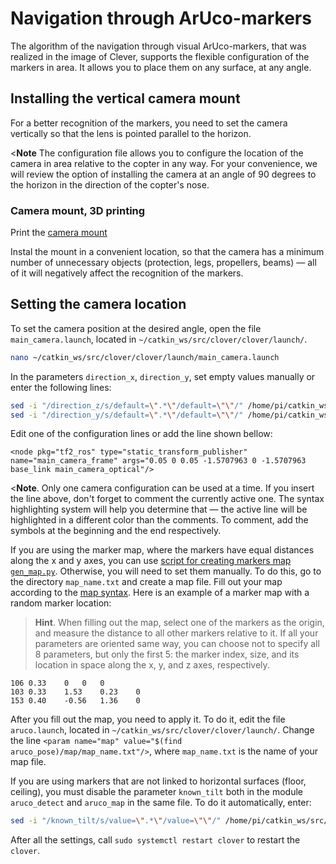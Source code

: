 # Navigation through ArUco-markers

The algorithm of the navigation through visual ArUco-markers, that was realized in the image of Clever, supports the flexible configuration of the markers in area. It allows you to place them on any surface, at any angle.

## Installing the vertical camera mount

For a better recognition of the markers, you need to set the camera vertically so that the lens is pointed parallel to the horizon.

<**Note** The configuration file allows you to configure the location of the camera in area relative to the copter in any way. For your convenience, we will review the option of installing the camera at an angle of 90 degrees to the horizon in the direction of the copter's nose.

### Camera mount, 3D printing

Print the [camera mount](models.md#clover-3)

Instal the mount in a convenient location, so that the camera has a minimum number of unnecessary objects (protection, legs, propellers, beams) — all of it will negatively affect the recognition of the markers.

## Setting the camera location

To set the camera position at the desired angle, open the file `main_camera.launch`, located in `~/catkin_ws/src/clover/clover/launch/`.

```bash
nano ~/catkin_ws/src/clover/clover/launch/main_camera.launch
```

In the parameters `direction_x`, `direction_y`, set empty values manually or enter the following lines:

```bash
sed -i "/direction_z/s/default=\".*\"/default=\"\"/" /home/pi/catkin_ws/src/clover/clover/launch/main_camera.launch
sed -i "/direction_y/s/default=\".*\"/default=\"\"/" /home/pi/catkin_ws/src/clover/clover/launch/main_camera.launch
```

Edit one of the configuration lines or add the line shown bellow:

```
<node pkg="tf2_ros" type="static_transform_publisher" name="main_camera_frame" args="0.05 0 0.05 -1.5707963 0 -1.5707963 base_link main_camera_optical"/>
```

<**Note**. Only one camera configuration can be used at a time. If you insert the line above, don't forget to comment the currently active one. The syntax highlighting system will help you determine that — the active line will be highlighted in a different color than the comments. To comment, add the *<!-- и -->* symbols at the beginning and the end respectively.

If you are using the marker map, where the markers have equal distances along the x and y axes, you can use [script for creating markers map `gen_map.py`](aruco_map.md#marker-map-definition). Otherwise, you will need to set them manually. To do this, go to the directory `map_name.txt` and create a map file. Fill out your map according to the [map syntax](aruco_map.md#marker-map-definition). Here is an example of a marker map with a random marker location:

>**Hint**. When filling out the map, select one of the markers as the origin, and measure the distance to all other markers relative to it. If all your parameters are oriented same way, you can choose not to specify all 8 parameters, but only the first 5: the marker index, size, and its location in space along the x, y, and z axes, respectively.

```
106 0.33    0   0   0
103 0.33    1.53    0.23    0
153 0.40    -0.56   1.36    0
```

After you fill out the map, you need to apply it. To do it, edit the file `aruco.launch`, located in `~/catkin_ws/src/clover/clover/launch/`. Change the line `<param name="map" value="$(find aruco_pose)/map/map_name.txt"/>`, where `map_name.txt` is the name of your map file.

If you are using markers that are not linked to horizontal surfaces (floor, ceiling), you must disable the parameter `known_tilt` both in the module `aruco_detect` and `aruco_map` in the same file. To do it automatically, enter:

```bash
sed -i "/known_tilt/s/value=\".*\"/value=\"\"/" /home/pi/catkin_ws/src/clover/clover/launch/aruco.launch
```

After all the settings, call `sudo systemctl restart clover` to restart the `clover`.
